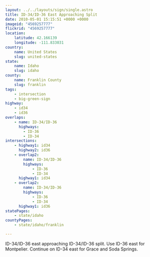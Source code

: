 ```yaml
---
layout: ../../layouts/sign/single.astro
title: ID-34/ID-36 East Approaching Split
date: 2010-05-01 15:15:51 +0000 +0000
imageid: "4569257777"
flickrid: "4569257777"
location:
    latitude: 42.166139
    longitude: -111.833031
country:
    name: United States
    slug: united-states
state:
    name: Idaho
    slug: idaho
county:
    name: Franklin County
    slug: franklin
tags:
    - intersection
    - big-green-sign
highway:
    - id34
    - id36
overlaps:
    - name: ID-34/ID-36
      highways:
        - ID-36
        - ID-34
intersections:
    - highway1: id34
      highway2: id36
    - overlap2:
        name: ID-34/ID-36
        highways:
            - ID-36
            - ID-34
      highway1: id34
    - overlap2:
        name: ID-34/ID-36
        highways:
            - ID-36
            - ID-34
      highway1: id36
statePages:
    - state/idaho
countyPages:
    - state/idaho/franklin

---
```

ID-34/ID-36 east approaching ID-34/ID-36 split.  Use ID-36 east for Montpelier.  Continue on ID-34 east for Grace and Soda Springs.
